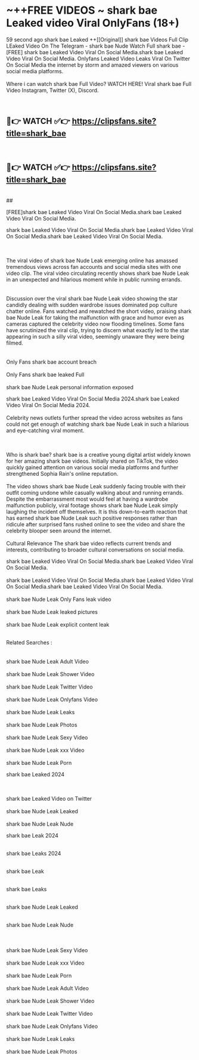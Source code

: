 # ~++FREE VIDEOS ~ shark bae Leaked video Viral OnlyFans (18+)<br>


59 second ago shark bae Leaked ++[[Original]] shark bae Videos Full Clip LEaked Video On The Telegram  - shark bae Nude  Watch Full shark bae - [FREE] shark bae Leaked Video Viral On Social Media.shark bae Leaked Video Viral On Social Media.   Onlyfans Leaked Video Leaks Viral On Twitter On Social Media the internet by storm and amazed viewers on various social media platforms. <br><br>
Where i can watch shark bae Full Video? WATCH HERE! Viral shark bae Full Video Instagram, Twitter (X), Discord. <br>


 <br>

##  🔴👉 WATCH ✅👉  <a href="https://clipsfans.site?title=shark_bae&ref=git">https://clipsfans.site?title=shark_bae</a> <br>
  <br>

##  🔴👉 WATCH ✅👉  <a href="https://clipsfans.site?title=shark_bae&ref=git">https://clipsfans.site?title=shark_bae</a> <br>
  <br>
  ##



[FREE]shark bae Leaked Video Viral On Social Media.shark bae Leaked Video Viral On Social Media. <br>

shark bae Leaked Video Viral On Social Media.shark bae Leaked Video Viral On Social Media.shark bae Leaked Video Viral On Social Media. <br>


  <br>

  <br>
The viral video of shark bae Nude Leak emerging online has amassed tremendous views across fan accounts and social media sites with one video clip. The viral video circulating recently shows shark bae Nude Leak in an unexpected and hilarious moment while in public running errands.<br>
<br>


<br>
Discussion over the viral shark bae Nude Leak video showing the star candidly dealing with sudden wardrobe issues dominated pop culture chatter online. Fans watched and rewatched the short video, praising shark bae Nude Leak for taking the malfunction with grace and humor even as cameras captured the celebrity video now flooding timelines. Some fans have scrutinized the viral clip, trying to discern what exactly led to the star appearing in such a silly viral video, seemingly unaware they were being filmed.<br>
<br>
<br> 
Only Fans shark bae account breach<br>
<br>
Only Fans shark bae leaked Full <br>
<br>
shark bae Nude Leak personal information exposed<br>

shark bae Leaked Video Viral On Social Media 2024.shark bae Leaked Video Viral On Social Media 2024. <br>
<br>
Celebrity news outlets further spread the video across websites as fans could not get enough of watching shark bae Nude Leak in such a hilarious and eye-catching viral moment.<br>
<br>

<br>
Who is shark bae? shark bae is a creative young digital artist widely known for her amazing shark bae videos. Initially shared on TikTok, the video quickly gained attention on various social media platforms and further strengthened Sophia Rain's online reputation.<br>
<br>
The video shows shark bae Nude Leak suddenly facing trouble with their outfit coming undone while casually walking about and running errands. Despite the embarrassment most would feel at having a wardrobe malfunction publicly, viral footage shows shark bae Nude Leak simply laughing the incident off themselves. It is this down-to-earth reaction that has earned shark bae Nude Leak such positive responses rather than ridicule after surprised fans rushed online to see the video and share the celebrity blooper seen around the internet.<br>
<br>
Cultural Relevance The shark bae video reflects current trends and interests, contributing to broader cultural conversations on social media.<br>

shark bae Leaked Video Viral On Social Media.shark bae Leaked Video Viral On Social Media.<br>
<br>
shark bae Leaked Video Viral On Social Media.shark bae Leaked Video Viral On Social Media.shark bae Leaked Video Viral On Social Media.<br>
<br>
shark bae Nude Leak Only Fans leak video<br>
<br>
shark bae Nude Leak leaked pictures<br>
<br>
shark bae Nude Leak explicit content leak<br>


<br>
Related Searches :<br>
<br>

<br>
shark bae Nude Leak Adult Video<br>
<br>
shark bae Nude Leak Shower Video<br>
<br>
shark bae Nude Leak Twitter Video<br>
<br>
shark bae Nude Leak Onlyfans Video<br>
<br>
shark bae Nude Leak Leaks<br>
<br>
shark bae Nude Leak Photos<br>

<br>
shark bae Nude Leak Sexy Video<br>
<br>
shark bae Nude Leak xxx Video<br>
<br>
shark bae Nude Leak Porn<br>

shark bae  Leaked 2024 <br> <br>
<br>

shark bae Leaked Video on Twitter <br>
<br>
shark bae Nude Leak Leaked<br>
<br>
shark bae Nude Leak Nude<br>


shark bae  Leak 2024 <br> <br>



shark bae  Leaks 2024 <br> <br>



 
shark bae  Leak<br> <br>



shark bae  Leaks<br> <br>


shark bae Nude Leak Leaked<br> <br>

shark bae Nude Leak Nude<br> <br>
<br> <br>
shark bae Nude Leak Sexy Video
<br> <br>
shark bae Nude Leak xxx Video
<br> <br>
shark bae Nude Leak Porn
<br> <br>
shark bae Nude Leak Adult Video
<br> <br>
shark bae Nude Leak Shower Video
<br> <br>
shark bae Nude Leak Twitter Video
<br> <br>
shark bae Nude Leak Onlyfans Video
<br> <br>
shark bae Nude Leak Leaks
<br> <br>
shark bae Nude Leak Photos






</p>




 



</p>










